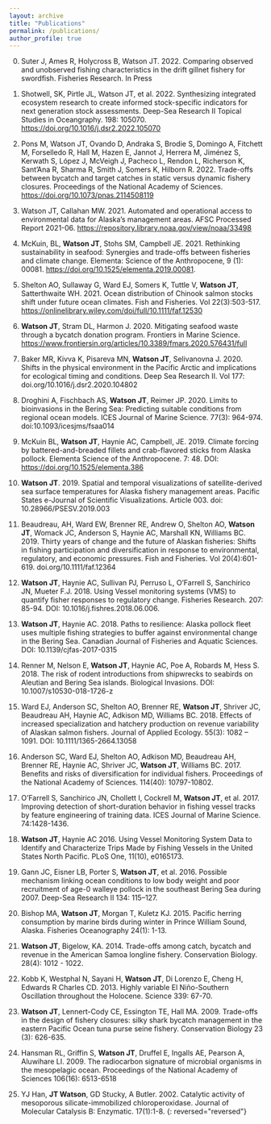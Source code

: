 ```yaml
---
layout: archive
title: "Publications"
permalink: /publications/
author_profile: true
---
```


0. Suter J, Ames R, Holycross B, Watson JT. 2022. Comparing observed and unobserved fishing characteristics in the drift gillnet fishery for swordfish. Fisheries Research. In Press

0. Shotwell, SK, Pirtle JL, Watson JT, et al. 2022. Synthesizing integrated ecosystem research to create informed stock-specific indicators for next generation stock assessments. Deep-Sea Research II Topical Studies in Oceangraphy. 198: 105070. https://doi.org/10.1016/j.dsr2.2022.105070

0. Pons M, Watson JT, Ovando D, Andraka S, Brodie S, Domingo A, Fitchett M, Forselledo R, Hall M, Hazen E, Jannot J, Herrera M, Jiménez S, Kerwath S, López J, McVeigh J, Pacheco L, Rendon L, Richerson K, Sant’Ana R, Sharma R, Smith J, Somers K, Hilborn R. 2022. Trade-offs between bycatch and target catches in static versus dynamic fishery closures. Proceedings of the National Academy of Sciences. https://doi.org/10.1073/pnas.2114508119
 
0. Watson JT, Callahan MW. 2021. Automated and operational access to environmental data for Alaska’s management areas. AFSC Processed Report 2021-06. https://repository.library.noaa.gov/view/noaa/33498

0. McKuin, BL, **Watson JT**, Stohs SM, Campbell JE. 2021. Rethinking sustainability in seafood: Synergies and trade-offs between fisheries and climate change. Elementa: Science of the Anthropocene, 9 (1): 00081. https://doi.org/10.1525/elementa.2019.00081.

0. Shelton AO, Sullaway G, Ward EJ, Somers K, Tuttle V, **Watson JT**, Satterthwaite WH. 2021. Ocean distribution of Chinook salmon stocks shift under future ocean climates. Fish and Fisheries. Vol 22(3):503-517. https://onlinelibrary.wiley.com/doi/full/10.1111/faf.12530

0. **Watson JT**, Stram DL, Harmon J. 2020. Mitigating seafood waste through a bycatch donation program. Frontiers in Marine Science. https://www.frontiersin.org/articles/10.3389/fmars.2020.576431/full

0. Baker MR, Kivva K, Pisareva MN, **Watson JT**, Selivanovna J. 2020. Shifts in the physical environment in the Pacific Arctic and implications for ecological timing and conditions. Deep Sea Research II. Vol 177: doi.org/10.1016/j.dsr2.2020.104802

0. Droghini A, Fischbach AS, **Watson JT**, Reimer JP. 2020. Limits to bioinvasions in the Bering Sea: Predicting suitable conditions from regional ocean models. ICES Journal of Marine Science. 77(3): 964-974. doi:10.1093/icesjms/fsaa014

0. McKuin BL, **Watson JT**, Haynie AC, Campbell, JE. 2019. Climate forcing by battered-and-breaded fillets and crab-flavored sticks from Alaska pollock. Elementa Science of the Anthropocene. 7: 48. DOI: https://doi.org/10.1525/elementa.386

0. **Watson JT**. 2019. Spatial and temporal visualizations of satellite-derived sea surface temperatures for Alaska fishery management areas. Pacific States e-Journal of Scientific Visualizations. Article 003. doi: 10.28966/PSESV.2019.003

0. Beaudreau, AH, Ward EW, Brenner RE, Andrew O, Shelton AO, **Watson JT**, Womack JC, Anderson S, Haynie AC, Marshall KN, Williams BC. 2019. Thirty years of change and the future of Alaskan fisheries: Shifts in fishing participation and diversification in response to environmental, regulatory, and economic pressures. Fish and Fisheries. Vol 20(4):601-619. doi.org/10.1111/faf.12364

0. **Watson JT**, Haynie AC, Sullivan PJ, Perruso L, O’Farrell S, Sanchirico JN, Mueter F.J. 2018. Using Vessel monitoring systems (VMS) to quantify fisher responses to regulatory change. Fisheries Research. 207: 85-94. DOI: 10.1016/j.fishres.2018.06.006.

0. **Watson JT**, Haynie AC. 2018. Paths to resilience: Alaska pollock fleet uses multiple fishing strategies to buffer against environmental change in the Bering Sea. Canadian Journal of Fisheries and Aquatic Sciences. DOI: 10.1139/cjfas-2017-0315

0. Renner M, Nelson E, **Watson JT**, Haynie AC, Poe A, Robards M, Hess S. 2018. The risk of rodent introductions from shipwrecks to seabirds on Aleutian and Bering Sea islands. Biological Invasions. DOI: 10.1007/s10530-018-1726-z

0. Ward EJ, Anderson SC, Shelton AO, Brenner RE, **Watson JT**, Shriver JC, Beaudreau AH, Haynie AC, Adkison MD, Williams BC. 2018. Effects of increased specialization and hatchery production on revenue variability of Alaskan salmon fishers. Journal of Applied Ecology. 55(3): 1082 – 1091. DOI: 10.1111/1365-2664.13058

0. Anderson SC, Ward EJ, Shelton AO, Adkison MD, Beaudreau AH, Brenner RE, Haynie AC, Shriver JC, **Watson JT**, Williams BC. 2017. Benefits and risks of diversification for individual fishers. Proceedings of the National Academy of Sciences. 114(40): 10797-10802.

0. O’Farrell S, Sanchirico JN, Chollett I, Cockrell M, **Watson JT**, et al. 2017. Improving detection of short-duration behavior in fishing vessel tracks by feature engineering of training data. ICES Journal of Marine Science. 74:1428-1436.

0. **Watson JT**, Haynie AC 2016. Using Vessel Monitoring System Data to Identify and Characterize Trips Made by Fishing Vessels in the United States North Pacific. PLoS One, 11(10), e0165173.

0. Gann JC, Eisner LB, Porter S, **Watson JT**, et al. 2016. Possible mechanism linking ocean conditions to low body weight and poor recruitment of age-0 walleye pollock in the southeast Bering Sea during 2007. Deep-Sea Research II 134: 115–127.

0. Bishop MA, **Watson JT**, Morgan T, Kuletz KJ. 2015. Pacific herring consumption by marine birds during winter in Prince William Sound, Alaska. Fisheries Oceanography 24(1): 1-13.

0. **Watson JT**, Bigelow, KA. 2014. Trade-offs among catch, bycatch and revenue in the American Samoa longline fishery. Conservation Biology. 28(4): 1012 - 1022.

0. Kobb K, Westphal N, Sayani H, **Watson JT**, Di Lorenzo E, Cheng H, Edwards R Charles CD. 2013. Highly variable El Niño-Southern Oscillation throughout the Holocene. Science 339: 67-70.

0. **Watson JT**, Lennert-Cody CE, Essington TE, Hall MA. 2009. Trade-offs in the design of fishery closures: silky shark bycatch management in the eastern Pacific Ocean tuna purse seine fishery. Conservation Biology 23 (3): 626-635.

0. Hansman RL, Griffin S, **Watson JT**, Druffel E, Ingalls AE, Pearson A, Aluwihare LI. 2009. The radiocarbon signature of microbial organisms in the mesopelagic ocean. Proceedings of the National Academy of Sciences 106(16): 6513-6518

0. YJ Han, **JT Watson**, GD Stucky, A Butler. 2002. Catalytic activity of mesoporous silicate-immobilized chloroperoxidase. Journal of Molecular Catalysis B: Enzymatic. 17(1):1-8.
{: reversed="reversed"}
